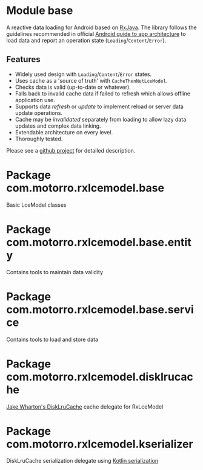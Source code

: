 # Module base
A reactive data loading for Android based on 
[RxJava](https://github.com/ReactiveX/RxJava). The library follows the guidelines recommended in official
[Android guide to app architecture](https://developer.android.com/jetpack/docs/guide) to load data and report an 
operation state (`Loading`/`Content`/`Error`). 

## Features
- Widely used design with `Loading`/`Content`/`Error` states.
- Uses cache as a 'source of truth' with `CacheThenNetLceModel`.
- Checks data is valid (up-to-date or whatever).
- Falls back to invalid cache data if failed to refresh which allows offline application use. 
- Supports data _refresh_ or _update_ to implement reload or server data update operations.
- Cache may be _invalidated_ separately from loading to allow lazy data updates and complex data linking.
- Extendable architecture on every level.
- Thoroughly tested.

Please see a [github project](https://github.com/motorro/RxLceModel) for detailed description.

# Package com.motorro.rxlcemodel.base
Basic LceModel classes
# Package com.motorro.rxlcemodel.base.entity
Contains tools to maintain data validity
# Package com.motorro.rxlcemodel.base.service
Contains tools to load and store data
# Package com.motorro.rxlcemodel.disklrucache
[Jake Wharton's DiskLruCache](https://github.com/JakeWharton/DiskLruCache) cache delegate for RxLceModel
# Package com.motorro.rxlcemodel.kserializer
DiskLruCache serialization delegate using [Kotlin serialization](https://github.com/Kotlin/kotlinx.serialization/)
